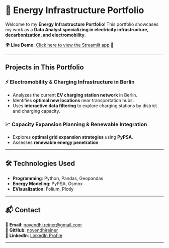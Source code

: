 # 🚀 Energy Infrastructure Portfolio

Welcome to my **Energy Infrastructure Portfolio**! This portfolio showcases my work as a **Data Analyst specializing in electricity infrastructure, decarbonization, and electromobility**. 

🌍 **Live Demo**: [Click here to view the Streamlit app](https://energy-infrastructure-portfolio.streamlit.app) 🚀  

---

## Projects in This Portfolio  

### ⚡ **Electromobility & Charging Infrastructure in Berlin**  
- Analyzes the current **EV charging station network** in Berlin.  
- Identifies **optimal new locations** near transportation hubs.  
- Uses **interactive data filtering** to explore charging stations by district and charging capacity.  

### 📈 **Capacity Expansion Planning & Renewable Integration**  
- Explores **optimal grid expansion strategies** using **PyPSA**.  
- Assesses **renewable energy penetration** 

---

## 🛠️ Technologies Used  
- **Programming**: Python, Pandas, Geopandas
- **Energy Modeling**: PyPSA, Osmnx
- **EVisualization**: Folium, Plotly
---

## 📬 Contact  
📧 **Email**: [novendhi.reiner@gmail.com](mailto:novendhi.reiner@gmail.com)  
🔗 **GitHub**: [novendhireiner](https://github.com/novendhireiner)  
💼 **LinkedIn**: [LinkedIn Profile](https://www.linkedin.com/in/nrmaturbongs)  

---
